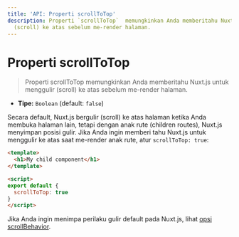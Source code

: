 ```yaml
---
title: 'API: Properti scrollToTop'
description: Properti `scrollToTop`  memungkinkan Anda memberitahu Nuxt.js untuk menggulir
  (scroll) ke atas sebelum me-render halaman.
---
```


# Properti scrollToTop

> Properti scrollToTop  memungkinkan Anda memberitahu Nuxt.js untuk menggulir (scroll) ke atas sebelum me-render halaman.

- **Tipe:** `Boolean` (default: `false`)

Secara default, Nuxt.js bergulir (scroll) ke atas halaman ketika Anda membuka halaman lain, tetapi dengan anak rute (children routes), Nuxt.js menyimpan posisi gulir. Jika Anda ingin memberi tahu Nuxt.js untuk menggulir ke atas saat me-render anak rute, atur `scrollToTop: true`:

```html
<template>
  <h1>My child component</h1>
</template>

<script>
export default {
  scrollToTop: true
}
</script>
```

Jika Anda ingin menimpa perilaku gulir default pada Nuxt.js, lihat [opsi scrollBehavior](/api/configuration-router#scrollBehavior).
